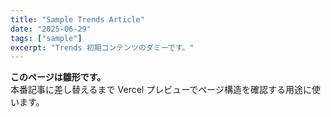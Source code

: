 ```yaml
---
title: "Sample Trends Article"
date: "2025-06-29"
tags: ["sample"]
excerpt: "Trends 初期コンテンツのダミーです。"
---
```


**このページは雛形です。**  
本番記事に差し替えるまで Vercel プレビューでページ構造を確認する用途に使います。
